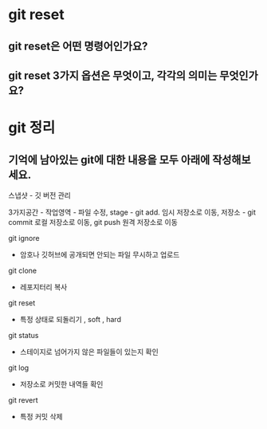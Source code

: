 # git reset

## git reset은 어떤 명령어인가요?

## git reset 3가지 옵션은 무엇이고, 각각의 의미는 무엇인가요?

# git 정리

## 기억에 남아있는 git에 대한 내용을 모두 아래에 작성해보세요.

스냅샷 - 깃 버전 관리 

3가지공간 - 
작업영역 - 파일 수정, 
stage - git add. 임시 저장소로 이동, 
저장소 - git commit 로컬 저장소로 이동, git push 원격 저장소로 이동

git ignore 
- 암호나 깃허브에 공개되면 안되는 파일 무시하고 업로드

git clone
- 레포지터리 복사 

git reset 
- 특정 상태로 되돌리기 , soft , hard 

git status 
- 스테이지로 넘어가지 않은 파일들이 있는지 확인

git log 
- 저장소로 커밋한 내역들 확인

git revert
- 특정 커밋 삭제